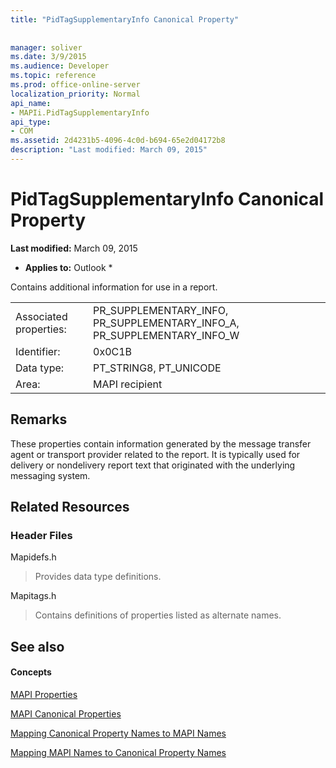 ```yaml
---
title: "PidTagSupplementaryInfo Canonical Property"
 
 
manager: soliver
ms.date: 3/9/2015
ms.audience: Developer
ms.topic: reference
ms.prod: office-online-server
localization_priority: Normal
api_name:
- MAPIi.PidTagSupplementaryInfo
api_type:
- COM
ms.assetid: 2d4231b5-4096-4c0d-b694-65e2d04172b8
description: "Last modified: March 09, 2015"
---
```


# PidTagSupplementaryInfo Canonical Property

 **Last modified:** March 09, 2015 
  
 * **Applies to:** Outlook * 
  
Contains additional information for use in a report.
  
|||
|:-----|:-----|
|Associated properties:  <br/> |PR_SUPPLEMENTARY_INFO, PR_SUPPLEMENTARY_INFO_A, PR_SUPPLEMENTARY_INFO_W  <br/> |
|Identifier:  <br/> |0x0C1B  <br/> |
|Data type:  <br/> |PT_STRING8, PT_UNICODE  <br/> |
|Area:  <br/> |MAPI recipient  <br/> |
   
## Remarks

These properties contain information generated by the message transfer agent or transport provider related to the report. It is typically used for delivery or nondelivery report text that originated with the underlying messaging system.
  
## Related Resources

### Header Files

Mapidefs.h
  
> Provides data type definitions.
    
Mapitags.h
  
> Contains definitions of properties listed as alternate names.
    
## See also

#### Concepts

[MAPI Properties](mapi-properties.md)
  
[MAPI Canonical Properties](mapi-canonical-properties.md)
  
[Mapping Canonical Property Names to MAPI Names](mapping-canonical-property-names-to-mapi-names.md)
  
[Mapping MAPI Names to Canonical Property Names](mapping-mapi-names-to-canonical-property-names.md)

